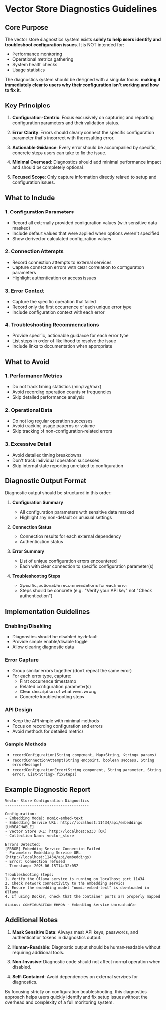 # Vector Store Diagnostics Guidelines

## Core Purpose

The vector store diagnostics system exists **solely to help users identify and troubleshoot configuration issues**. It is NOT intended for:
- Performance monitoring
- Operational metrics gathering
- System health checks
- Usage statistics

The diagnostics system should be designed with a singular focus: **making it immediately clear to users why their configuration isn't working and how to fix it**.

## Key Principles

1. **Configuration-Centric**: Focus exclusively on capturing and reporting configuration parameters and their validation status.

2. **Error Clarity**: Errors should clearly connect the specific configuration parameter that's incorrect with the resulting error.

3. **Actionable Guidance**: Every error should be accompanied by specific, concrete steps users can take to fix the issue.

4. **Minimal Overhead**: Diagnostics should add minimal performance impact and should be completely optional.

5. **Focused Scope**: Only capture information directly related to setup and configuration issues.

## What to Include

### 1. Configuration Parameters
- Record all externally provided configuration values (with sensitive data masked)
- Include default values that were applied when options weren't specified
- Show derived or calculated configuration values

### 2. Connection Attempts
- Record connection attempts to external services
- Capture connection errors with clear correlation to configuration parameters
- Highlight authentication or access issues

### 3. Error Context
- Capture the specific operation that failed
- Record only the first occurrence of each unique error type
- Include configuration context with each error

### 4. Troubleshooting Recommendations
- Provide specific, actionable guidance for each error type
- List steps in order of likelihood to resolve the issue
- Include links to documentation when appropriate

## What to Avoid

### 1. Performance Metrics
- Do not track timing statistics (min/avg/max)
- Avoid recording operation counts or frequencies
- Skip detailed performance analysis

### 2. Operational Data
- Do not log regular operation successes
- Avoid tracking usage patterns or volume
- Skip tracking of non-configuration-related errors

### 3. Excessive Detail
- Avoid detailed timing breakdowns
- Don't track individual operation successes
- Skip internal state reporting unrelated to configuration

## Diagnostic Output Format

Diagnostic output should be structured in this order:

1. **Configuration Summary**
   - All configuration parameters with sensitive data masked
   - Highlight any non-default or unusual settings

2. **Connection Status**
   - Connection results for each external dependency
   - Authentication status

3. **Error Summary**
   - List of unique configuration errors encountered
   - Each with clear connection to specific configuration parameter(s)

4. **Troubleshooting Steps**
   - Specific, actionable recommendations for each error
   - Steps should be concrete (e.g., "Verify your API key" not "Check authentication")

## Implementation Guidelines

### Enabling/Disabling
- Diagnostics should be disabled by default
- Provide simple enable/disable toggle
- Allow clearing diagnostic data

### Error Capture
- Group similar errors together (don't repeat the same error)
- For each error type, capture:
  - First occurrence timestamp
  - Related configuration parameter(s)
  - Clear description of what went wrong
  - Concrete troubleshooting steps

### API Design
- Keep the API simple with minimal methods
- Focus on recording configuration and errors
- Avoid methods for detailed metrics

### Sample Methods
- `recordConfiguration(String component, Map<String, String> params)`
- `recordConnectionAttempt(String endpoint, boolean success, String errorMessage)`
- `recordConfigurationError(String component, String parameter, String error, List<String> fixSteps)`

## Example Diagnostic Report

```
Vector Store Configuration Diagnostics
--------------------------------------

Configuration:
- Embedding Model: nomic-embed-text
- Embedding Service URL: http://localhost:11434/api/embeddings [UNREACHABLE]
- Vector Store URL: http://localhost:6333 [OK]
- Collection Name: vector_store

Errors Detected:
[ERROR] Embedding Service Connection Failed
- Parameter: Embedding Service URL (http://localhost:11434/api/embeddings)
- Error: Connection refused
- Timestamp: 2023-06-15T14:32:05Z

Troubleshooting Steps:
1. Verify the Ollama service is running on localhost port 11434
2. Check network connectivity to the embedding service
3. Ensure the embedding model "nomic-embed-text" is downloaded in Ollama
4. If using Docker, check that the container ports are properly mapped

Status: CONFIGURATION ERROR - Embedding Service Unreachable
```

## Additional Notes

1. **Mask Sensitive Data**: Always mask API keys, passwords, and authentication tokens in diagnostics output.

2. **Human-Readable**: Diagnostic output should be human-readable without requiring additional tools.

3. **Non-Invasive**: Diagnostic code should not affect normal operation when disabled.

4. **Self-Contained**: Avoid dependencies on external services for diagnostics.

By focusing strictly on configuration troubleshooting, this diagnostics approach helps users quickly identify and fix setup issues without the overhead and complexity of a full monitoring system.